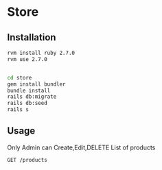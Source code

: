 # Store

## Installation
```bash
rvm install ruby 2.7.0
rvm use 2.7.0
```
```bash

cd store
gem install bundler
bundle install
rails db:migrate
rails db:seed
rails s

```
## Usage

Only Admin can Create,Edit,DELETE
List of products
```bash
GET /products
```
